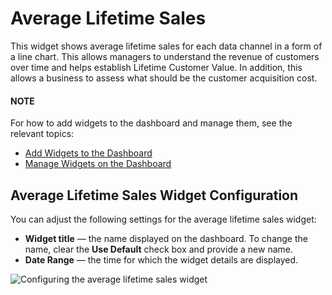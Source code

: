 <a id="user-guide-business-intelligence-widgets-average-lifetime-sales"></a>

# Average Lifetime Sales

This widget shows average lifetime sales for each data channel in a form of a line chart. This allows managers to understand the revenue of customers over time and helps establish Lifetime Customer Value. In addition, this allows a business to assess what should be the customer acquisition cost.

#### NOTE
For how to add widgets to the dashboard and manage them, see the relevant topics:

* [Add Widgets to the Dashboard](index.md#user-guide-business-intelligence-widgets-add)
* [Manage Widgets on the Dashboard](index.md#user-guide-business-intelligence-widgets-manage)

## Average Lifetime Sales Widget Configuration

You can adjust the following settings for the average lifetime sales widget:

* **Widget title** — the name displayed on the dashboard. To change the name, clear the **Use Default** check box and provide a new name.
* **Date Range** — the time for which the widget details are displayed.

![Configuring the average lifetime sales widget](user/img/dashboards/average_lifetime_sales_config.png)
